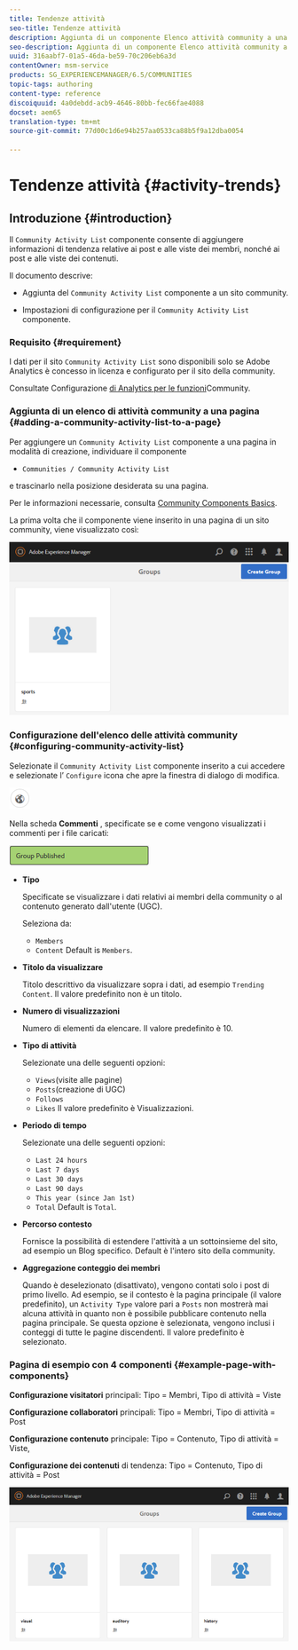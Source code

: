 ```yaml
---
title: Tendenze attività
seo-title: Tendenze attività
description: Aggiunta di un componente Elenco attività community a una pagina
seo-description: Aggiunta di un componente Elenco attività community a una pagina
uuid: 316aabf7-01a5-46da-be59-70c206eb6a3d
contentOwner: msm-service
products: SG_EXPERIENCEMANAGER/6.5/COMMUNITIES
topic-tags: authoring
content-type: reference
discoiquuid: 4a0debdd-acb9-4646-80bb-fec66fae4088
docset: aem65
translation-type: tm+mt
source-git-commit: 77d00c1d6e94b257aa0533ca88b5f9a12dba0054

---
```



# Tendenze attività {#activity-trends}

## Introduzione {#introduction}

Il `Community Activity List` componente consente di aggiungere informazioni di tendenza relative ai post e alle viste dei membri, nonché ai post e alle viste dei contenuti.

Il documento descrive:

* Aggiunta del `Community Activity List` componente a un sito [](/help/communities/overview.md#community-sites)community.

* Impostazioni di configurazione per il `Community Activity List` componente.

### Requisito {#requirement}

I dati per il sito `Community Activity List` sono disponibili solo se Adobe Analytics è concesso in licenza e configurato per il sito della community.

Consultate Configurazione [di Analytics per le funzioni](/help/communities/analytics.md)Community.

### Aggiunta di un elenco di attività community a una pagina {#adding-a-community-activity-list-to-a-page}

Per aggiungere un `Community Activity List` componente a una pagina in modalità di creazione, individuare il componente

* `Communities / Community Activity List`

e trascinarlo nella posizione desiderata su una pagina.

Per le informazioni necessarie, consulta [Community Components Basics](/help/communities/basics.md).

La prima volta che il componente viene inserito in una pagina di un sito community, viene visualizzato così:

![chlimage_1-54](assets/chlimage_1-54.png)

### Configurazione dell&#39;elenco delle attività community {#configuring-community-activity-list}

Selezionate il `Community Activity List` componente inserito a cui accedere e selezionate l’ `Configure` icona che apre la finestra di dialogo di modifica.

![chlimage_1-55](assets/chlimage_1-55.png)

Nella scheda **Commenti** , specificate se e come vengono visualizzati i commenti per i file caricati:

![chlimage_1-56](assets/chlimage_1-56.png)

* **Tipo**

   Specificate se visualizzare i dati relativi ai membri della community o al contenuto generato dall&#39;utente (UGC).

   Seleziona da:

   * `Members`
   * `Content`
   Default is `Members`.

* **Titolo da visualizzare**

   Titolo descrittivo da visualizzare sopra i dati, ad esempio `Trending Content`.
Il valore predefinito non è un titolo.

* **Numero di visualizzazioni**

   Numero di elementi da elencare.
Il valore predefinito è 10.

* **Tipo di attività**

   Selezionate una delle seguenti opzioni:

   * `Views`(visite alle pagine)
   * `Posts`(creazione di UGC)
   * `Follows`
   * `Likes`
   Il valore predefinito è Visualizzazioni.

* **Periodo di tempo**

   Selezionate una delle seguenti opzioni:

   * `Last 24 hours`
   * `Last 7 days`
   * `Last 30 days`
   * `Last 90 days`
   * `This year (since Jan 1st)`
   * `Total`
   Default is `Total`.

* **Percorso contesto**

   Fornisce la possibilità di estendere l&#39;attività a un sottoinsieme del sito, ad esempio un Blog specifico.
Default è l&#39;intero sito della community.

* **Aggregazione conteggio dei membri**

   Quando è deselezionato (disattivato), vengono contati solo i post di primo livello. Ad esempio, se il contesto è la pagina principale (il valore predefinito), un `Activity Type` valore pari a `Posts` non mostrerà mai alcuna attività in quanto non è possibile pubblicare contenuto nella pagina principale. Se questa opzione è selezionata, vengono inclusi i conteggi di tutte le pagine discendenti.
Il valore predefinito è selezionato.

### Pagina di esempio con 4 componenti {#example-page-with-components}

**Configurazione visitatori** principali: Tipo = Membri, Tipo di attività = Viste

**Configurazione collaboratori** principali: Tipo = Membri, Tipo di attività = Post

**Configurazione contenuto** principale: Tipo = Contenuto, Tipo di attività = Viste,

**Configurazione dei contenuti** di tendenza: Tipo = Contenuto, Tipo di attività = Post

![chlimage_1-57](assets/chlimage_1-57.png)

